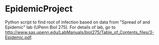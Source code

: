 EpidemicProject
===============

Python script to find root of infection based on data from "Spread of and Epidemic" lab (UPenn Biol 275).  For details of lab, go to http://www.sas.upenn.edu/LabManuals/biol275/Table_of_Contents_files/3-Epidemic.pdf.